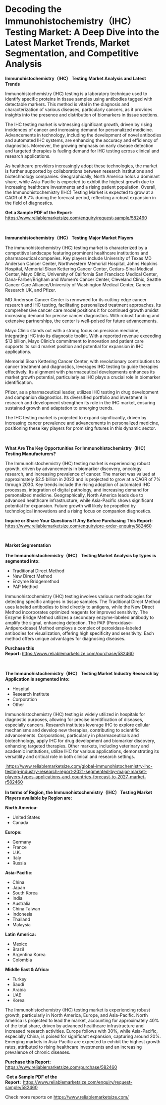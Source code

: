<p><h1>Decoding the Immunohistochemistry（IHC） Testing Market: A Deep Dive into the Latest Market Trends, Market Segmentation, and Competitive Analysis</h1></p><p><strong>Immunohistochemistry（IHC） Testing Market Analysis and Latest Trends</strong></p>
<p><p>Immunohistochemistry (IHC) testing is a laboratory technique used to identify specific proteins in tissue samples using antibodies tagged with detectable markers. This method is vital in the diagnosis and characterization of various diseases, particularly cancers, as it provides insights into the presence and distribution of biomarkers in tissue sections.</p><p>The IHC testing market is witnessing significant growth, driven by rising incidences of cancer and increasing demand for personalized medicine. Advancements in technology, including the development of novel antibodies and automated IHC systems, are enhancing the accuracy and efficiency of diagnostics. Moreover, the growing emphasis on early disease detection and targeted therapies is fueling demand for IHC testing across clinical and research applications.</p><p>As healthcare providers increasingly adopt these technologies, the market is further supported by collaborations between research institutions and biotechnology companies. Geographically, North America holds a dominant share, while Asia-Pacific is expected to exhibit the highest growth due to increasing healthcare investments and a rising patient population. Overall, the Immunohistochemistry (IHC) Testing Market is expected to grow at a CAGR of 8.7% during the forecast period, reflecting a robust expansion in the field of diagnostics.</p></p>
<p><strong>Get a Sample PDF of the Report:&nbsp;</strong> <a href="https://www.reliablemarketsize.com/enquiry/request-sample/582460?utm_campaign=3120&utm_medium=2&utm_source=Github&utm_content=ia&utm_term=23032025&utm_id=immunohistochemistryihc-testing">https://www.reliablemarketsize.com/enquiry/request-sample/582460</a></p>
<p>&nbsp;</p>
<p><strong>Immunohistochemistry（IHC） Testing Major Market Players</strong></p>
<p><p>The immunohistochemistry (IHC) testing market is characterized by a competitive landscape featuring prominent healthcare institutions and pharmaceutical companies. Key players include University of Texas MD Anderson Cancer Center, Northwestern Memorial Hospital, Johns Hopkins Hospital, Memorial Sloan Kettering Cancer Center, Cedars-Sinai Medical Center, Mayo Clinic, University of California San Francisco Medical Center, Dana-Farber/Brigham and Women’s Cancer Center, Cleveland Clinic, Seattle Cancer Care Alliance/University of Washington Medical Center, Cancer Research UK, and Pfizer.</p><p>MD Anderson Cancer Center is renowned for its cutting-edge cancer research and IHC testing, facilitating personalized treatment approaches. Its comprehensive cancer care model positions it for continued growth amidst increasing demand for precise cancer diagnostics. With robust funding and extensive partnerships, the center is well-poised for future advancements.</p><p>Mayo Clinic stands out with a strong focus on precision medicine, integrating IHC into its diagnostic toolkit. With a reported revenue exceeding $13 billion, Mayo Clinic’s commitment to innovation and patient care supports its solid market position and potential for expansion in IHC applications.</p><p>Memorial Sloan Kettering Cancer Center, with revolutionary contributions to cancer treatment and diagnostics, leverages IHC testing to guide therapies effectively. Its alignment with pharmaceutical developments enhances its market growth potential, particularly as IHC plays a crucial role in biomarker identification.</p><p>Pfizer, as a pharmaceutical leader, utilizes IHC testing in drug development and companion diagnostics. Its diversified portfolio and investment in research and development strengthen its role in the IHC market, ensuring sustained growth and adaptation to emerging trends.</p><p>The IHC testing market is projected to expand significantly, driven by increasing cancer prevalence and advancements in personalized medicine, positioning these key players for promising futures in this dynamic sector.</p></p>
<p>&nbsp;</p>
<p><strong>What Are The Key Opportunities For Immunohistochemistry（IHC） Testing Manufacturers?</strong></p>
<p><p>The Immunohistochemistry (IHC) testing market is experiencing robust growth, driven by advancements in biomarker discovery, oncology research, and increasing prevalence of cancer. The market was valued at approximately $2.5 billion in 2023 and is projected to grow at a CAGR of 7% through 2030. Key trends include the rising adoption of automated IHC processes, integration of digital pathology, and increasing demand for personalized medicine. Geographically, North America leads due to advanced healthcare infrastructure, while Asia-Pacific shows significant potential for expansion. Future growth will likely be propelled by technological innovations and a rising focus on companion diagnostics.</p></p>
<p><strong>Inquire or Share Your Questions If Any Before Purchasing This Report:</strong> <a href="https://www.reliablemarketsize.com/enquiry/pre-order-enquiry/582460?utm_campaign=3120&utm_medium=2&utm_source=Github&utm_content=ia&utm_term=23032025&utm_id=immunohistochemistryihc-testing">https://www.reliablemarketsize.com/enquiry/pre-order-enquiry/582460</a></p>
<p>&nbsp;</p>
<p><strong>Market Segmentation</strong></p>
<p><strong>The Immunohistochemistry（IHC） Testing Market Analysis by types is segmented into:</strong></p>
<p><ul><li>Traditional Direct Method</li><li>New Direct Method</li><li>Enzyme Bridgemethod</li><li>PAP Method</li></ul></p>
<p><p>Immunohistochemistry (IHC) testing involves various methodologies for detecting specific antigens in tissue samples. The Traditional Direct Method uses labeled antibodies to bind directly to antigens, while the New Direct Method incorporates optimized reagents for improved sensitivity. The Enzyme Bridge Method utilizes a secondary enzyme-labeled antibody to amplify the signal, enhancing detection. The PAP (Peroxidase-Antiperoxidase) Method employs a complex of peroxidase-labeled antibodies for visualization, offering high specificity and sensitivity. Each method offers unique advantages for diagnosing diseases.</p></p>
<p><strong>Purchase this Report:&nbsp;</strong><a href="https://www.reliablemarketsize.com/purchase/582460?utm_campaign=3120&utm_medium=2&utm_source=Github&utm_content=ia&utm_term=23032025&utm_id=immunohistochemistryihc-testing">https://www.reliablemarketsize.com/purchase/582460</a></p>
<p>&nbsp;</p>
<p><strong>The Immunohistochemistry（IHC） Testing Market Industry Research by Application is segmented into:</strong></p>
<p><ul><li>Hospital</li><li>Research Institute</li><li>Corporation</li><li>Other</li></ul></p>
<p><p>Immunohistochemistry (IHC) testing is widely utilized in hospitals for diagnostic purposes, allowing for precise identification of diseases, especially cancers. Research institutes leverage IHC to explore cellular mechanisms and develop new therapies, contributing to scientific advancements. Corporations, particularly in pharmaceuticals and biotechnology, apply IHC for drug development and biomarker discovery, enhancing targeted therapies. Other markets, including veterinary and academic institutions, utilize IHC for various applications, demonstrating its versatility and critical role in both clinical and research settings.</p></p>
<p><a href="https://www.reliablemarketsize.com/global-immunohistochemistry-ihc-testing-industry-research-report-2021-segmented-by-major-market-players-types-applications-and-countries-forecast-to-2027-market-r582460?utm_campaign=3120&utm_medium=2&utm_source=Github&utm_content=ia&utm_term=23032025&utm_id=immunohistochemistryihc-testing">&nbsp;https://www.reliablemarketsize.com/global-immunohistochemistry-ihc-testing-industry-research-report-2021-segmented-by-major-market-players-types-applications-and-countries-forecast-to-2027-market-r582460</a></p>
<p><strong>In terms of Region, the Immunohistochemistry（IHC） Testing Market Players available by Region are:</strong></p>
<p>
    <p> <strong> North America: </strong>
        <ul>
            <li>United States</li>
            <li>Canada</li>
        </ul>
        </p> 
    <p> <strong> Europe: </strong>
        <ul>
            <li>Germany</li>
            <li>France</li>
            <li>U.K.</li>
            <li>Italy</li>
            <li>Russia</li>
        </ul>
        </p> 
    <p> <strong> Asia-Pacific: </strong>
        <ul>
            <li>China</li>
            <li>Japan</li>
            <li>South Korea</li>
            <li>India</li>
            <li>Australia</li>
            <li>China Taiwan</li>
            <li>Indonesia</li>
            <li>Thailand</li>
            <li>Malaysia</li>
        </ul>
        </p> 
    <p> <strong> Latin America: </strong>
        <ul>
            <li>Mexico</li>
            <li>Brazil</li>
            <li>Argentina Korea</li>
            <li>Colombia</li>
        </ul>
        </p> 
    <p> <strong> Middle East & Africa: </strong>
        <ul>
            <li>Turkey</li>
            <li>Saudi</li>
            <li>Arabia</li>
            <li>UAE</li>
            <li>Korea</li>
        </ul>
    </p>
    </p>
<p><p>The Immunohistochemistry (IHC) testing market is experiencing robust growth, particularly in North America, Europe, and Asia-Pacific. North America is projected to lead the market, accounting for approximately 40% of the total share, driven by advanced healthcare infrastructure and increased research activities. Europe follows with 30%, while Asia-Pacific, especially China, is poised for significant expansion, capturing around 20%. Emerging markets in Asia-Pacific are expected to exhibit the highest growth rates, attributed to rising healthcare investments and an increasing prevalence of chronic diseases.</p></p>
<p><strong>Purchase this Report: </strong><a href="https://www.reliablemarketsize.com/purchase/582460?utm_campaign=3120&utm_medium=2&utm_source=Github&utm_content=ia&utm_term=23032025&utm_id=immunohistochemistryihc-testing">https://www.reliablemarketsize.com/purchase/582460</a></p>
<p>&nbsp;<strong>Get a Sample PDF of the Report:&nbsp;&nbsp;</strong><a href="https://www.reliablemarketsize.com/enquiry/request-sample/582460?utm_campaign=3120&utm_medium=2&utm_source=Github&utm_content=ia&utm_term=23032025&utm_id=immunohistochemistryihc-testing">https://www.reliablemarketsize.com/enquiry/request-sample/582460</a></p>
<p><strong></strong></p>
<p>Check more reports on <a href="https://www.reliablemarketsize.com/?utm_campaign=3120&utm_medium=2&utm_source=Github&utm_content=ia&utm_term=23032025&utm_id=immunohistochemistryihc-testing">https://www.reliablemarketsize.com/</a></p>